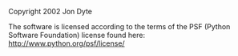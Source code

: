 Copyright 2002 Jon Dyte

The software is licensed according to the terms of the PSF (Python Software Foundation) license found here: http://www.python.org/psf/license/